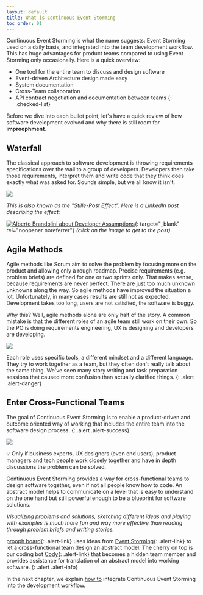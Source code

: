 ```yaml
---
layout: default
title: What is Continuous Event Storming
toc_order: 01
---
```


Continuous Event Storming is what the name suggests: Event Storming used on a daily basis, and integrated into the team development workflow.
This has huge advantages for product teams compared to using Event Storming only occasionally. Here is a quick overview:

- One tool for the entire team to discuss and design software
- Event-driven Architecture design made easy
- System documentation
- Cross-Team collaboration
- API contract negotiation and documentation between teams 
{: .checked-list}


Before we dive into each bullet point, let's have a quick review of how software development evolved and why there is still room for **improophment**.

## Waterfall

The classical approach to software development is throwing requirements specifications over the wall to a group of developers.
Developers then take those requirements, interpret them and write code that they think does exactly what was asked for.
Sounds simple, but we all know it isn't.

<a href="{{site.baseurl}}/assets/images/Waterfall.png" data-lightbox="Waterfall" data-title="Waterfall">
    <span class="lightbox-indicator"></span>
    <img src="{{site.baseurl}}/assets/images/Waterfall.png" />
</a>

*This is also known as the "Stille-Post Effect". Here is a LinkedIn post describing the effect:*

[![Alberto Brandolini about Developer Assumptions]({{site.baseurl}}/assets/images/CES/Alberto_Quote_Assumptions.png)](https://www.linkedin.com/posts/alexander-miertsch-make-remote-meetings-fun-again_eventstorming-collaboration-softwaredesign-activity-6972994986912972800-hcFL?utm_source=share&utm_medium=member_desktop){: target="_blank" rel="noopener noreferrer"}
*(click on the image to get to the post)*

## Agile Methods

Agile methods like Scrum aim to solve the problem by focusing more on the product and allowing only a rough roadmap.
Precise requirements (e.g. problem briefs) are defined for one or two sprints only. That makes sense, because requirements
are never perfect. There are just too much unknown unknowns along the way. So agile methods have improved the situation a lot.
Unfortunately, in many cases results are still not as expected. Development takes too long, users are not satisfied, the software is buggy.

Why this? Well, agile methods alone are only half of the story. A common mistake is that the different roles of an agile team still work on their own.
So the PO is doing requirements engineering, UX is designing and developers are developing.

<a href="{{site.baseurl}}/assets/images/Scrum.png" data-lightbox="Scrum" data-title="Scrum">
    <span class="lightbox-indicator"></span>
    <img src="{{site.baseurl}}/assets/images/Scrum.png" />
</a>

Each role uses specific tools, a different mindset and a different language. They try to work together as a team, but they often don't really talk about the same thing.
We've seen many story writing and task preparation sessions that caused more confusion than actually clarified things.
{: .alert .alert-danger}

## Enter Cross-Functional Teams

The goal of Continuous Event Storming is to enable a product-driven and outcome oriented way of working that includes the entire team into the software design process.
{: .alert .alert-success}

<a href="{{site.baseurl}}/assets/images/Cross-functional.png" data-lightbox="Cross-functional" data-title="Cross-functional">
    <span class="lightbox-indicator"></span>
    <img src="{{site.baseurl}}/assets/images/Cross-functional.png" />
</a>

:bulb: Only if business experts, UX designers (even end users), product managers and tech people work closely together and have in depth discussions the problem can be solved.

Continuous Event Storming provides a way for cross-functional teams to design software together, even if not all people know how to code. An abstract model helps to communicate on a level
that is easy to understand on the one hand but still powerful enough to be a blueprint for software solutions.

*Visualizing problems and solutions, sketching different ideas and playing with examples is much more fun and way more effective than reading through problem briefs and writing stories.*

[prooph board](https://prooph-board.com/){: .alert-link} uses ideas from [Event Storming]({{site.baseurl}}/event_storming/what-is-event-storming.html){: .alert-link} to let a cross-functional team design an abstract model. The cherry on top is our coding bot
[Cody]({{site.baseurl}}/cody/introduction){: .alert-link} that becomes a hidden team member and provides assistance for translation of an abstract model into working software.
{: .alert .alert-info}

In the next chapter, we explain [how to]({{site.baseurl}}/continuous_event_storming/how-to.html) integrate Continuous Event Storming into the development workflow.

